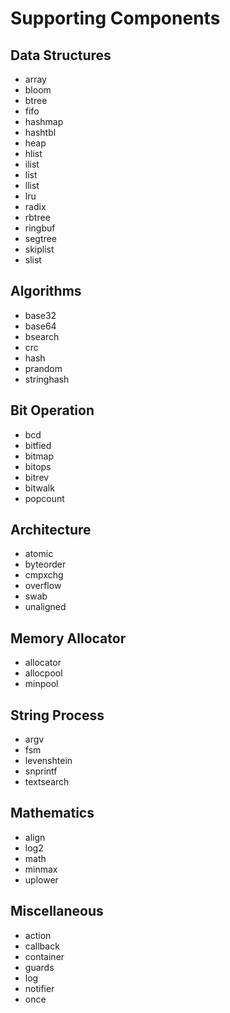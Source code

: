# Supporting Components

## Data Structures

- array
- bloom
- btree
- fifo
- hashmap
- hashtbl
- heap
- hlist
- ilist
- list
- llist
- lru
- radix
- rbtree
- ringbuf
- segtree
- skiplist
- slist

## Algorithms

- base32
- base64
- bsearch
- crc
- hash
- prandom
- stringhash

## Bit Operation

- bcd
- bitfied
- bitmap
- bitops
- bitrev
- bitwalk
- popcount

## Architecture

- atomic
- byteorder
- cmpxchg
- overflow
- swab
- unaligned

## Memory Allocator

- allocator
- allocpool
- minpool

## String Process

- argv
- fsm
- levenshtein
- snprintf
- textsearch

## Mathematics

- align
- log2
- math
- minmax
- uplower

## Miscellaneous

- action
- callback
- container
- guards
- log
- notifier
- once
